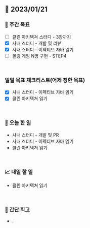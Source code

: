 ## 📅 2023/01/21


### 👏 주간 목표

- [ ] 클린 아키텍쳐 스터디 - 3장까지
- [x] 사내 스터디 - 개발 및 리뷰
- [x] 사내 스터디 - 이펙티브 자바 읽기
- [ ] 볼링 게임 N명 구현 - STEP4

<br/>

### 일일 목표 체크리스트(어제 정한 목표)

- [x] 사내 스터디 - 이펙티브 자바 읽기
- [x] 클린 아키텍쳐 읽기

<br/>

### 💯 오늘 한 일

- 사내 스터디 - 개발 및 PR
- 사내 스터디 - 이펙티브 자바 읽기
- 클린 아키텍쳐 읽기

<br/>

### 📈 내일 할 일

- 클린 아키텍쳐 읽기
  
<br/>

### 🤔 간단 회고

- .
 
